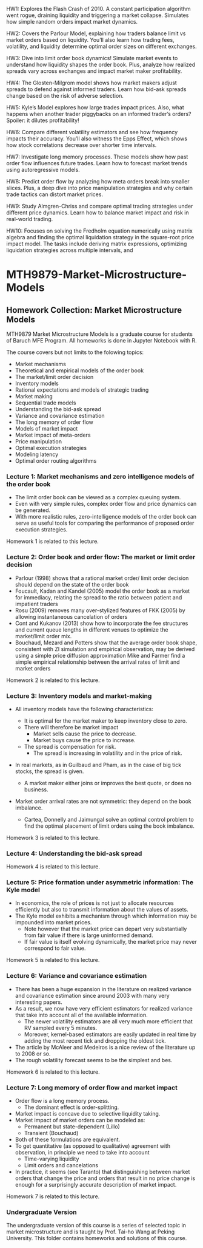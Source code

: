 HW1: Explores the Flash Crash of 2010. A constant participation algorithm went rogue, draining liquidity and triggering a market collapse. Simulates how simple random orders impact market dynamics.

HW2: Covers the Parlour Model, explaining how traders balance limit vs market orders based on liquidity. You’ll also learn how trading fees, volatility, and liquidity determine optimal order sizes on different exchanges.

HW3: Dive into limit order book dynamics! Simulate market events to understand how liquidity shapes the order book. Plus, analyze how realized spreads vary across exchanges and impact market maker profitability.

HW4: The Glosten-Milgrom model shows how market makers adjust spreads to defend against informed traders. Learn how bid-ask spreads change based on the risk of adverse selection.

HW5: Kyle’s Model explores how large trades impact prices. Also, what happens when another trader piggybacks on an informed trader’s orders? Spoiler: it dilutes profitability!

HW6: Compare different volatility estimators and see how frequency impacts their accuracy. You’ll also witness the Epps Effect, which shows how stock correlations decrease over shorter time intervals.

HW7: Investigate long memory processes. These models show how past order flow influences future trades. Learn how to forecast market trends using autoregressive models.

HW8: Predict order flow by analyzing how meta orders break into smaller slices. Plus, a deep dive into price manipulation strategies and why certain trade tactics can distort market prices.

HW9: Study Almgren-Chriss and compare optimal trading strategies under different price dynamics. Learn how to balance market impact and risk in real-world trading.

HW10:  Focuses on solving the Fredholm equation numerically using matrix algebra and finding the optimal liquidation strategy in the square-root price impact model. The tasks include deriving matrix expressions, optimizing liquidation strategies across multiple intervals, and



# MTH9879-Market-Microstructure-Models
## Homework Collection: Market Microstructure Models
MTH9879 Market Microstructure Models is a graduate course for students of Baruch MFE Program. All homeworks is done in Jupyter Notebook with R.

The course covers but not limits to the folowing topics:

 - Market mechanisms
 - Theoretical and empirical models of the order book
 - The market/limit order decision
 - Inventory models
 - Rational expectations and models of strategic trading
 - Market making
 - Sequential trade models
 - Understanding the bid-ask spread
 - Variance and covariance estimation
 - The long memory of order flow
 - Models of market impact
 - Market impact of meta-orders
 - Price manipulation
 - Optimal execution strategies
 - Modeling latency
 - Optimal order routing algorithms
 
 
 
### Lecture 1: Market mechanisms and zero intelligence models of the order book
 
 - The limit order book can be viewed as a complex queuing system.
 - Even with very simple rules, complex order flow and price dynamics can be generated.
 - With more realistic rules, zero-intelligence models of the order book can serve as useful tools for comparing the performance of proposed order execution strategies.

 Homework 1 is related to this lecture.
 
 
 
### Lecture 2: Order book and order flow: The market or limit order decision
 
 - Parlour (1998) shows that a rational market order/ limit order decision should depend on the state of the order book
 - Foucault, Kadan and Kandel (2005) model the order book as a market for immediacy, relating the spread to the ratio between patient and impatient traders
 - Rosu (2009) removes many over-stylized features of FKK (2005) by allowing instantaneous cancelation of orders
 - Cont and Kukanov (2013) show how to incorporate the fee structures and current queue lengths in different venues to optimize the market/limit order mix.
 - Bouchaud, Mezard and Potters show that the average order book shape, consistent with ZI simulation and empirical observation, may be derived using a simple price diffusion approximation
Mike and Farmer find a simple empirical relationship between the arrival rates of limit and market orders

Homework 2 is related to this lecture.
 
 
 
### Lecture 3: Inventory models and market-making
 
 - All inventory models have the following characteristics:
    - It is optimal for the market maker to keep inventory close to zero.
    - There will therefore be market impact
       - Market sells cause the price to decrease.
       - Market buys cause the price to increase.
    - The spread is compensation for risk.
       - The spread is increasing in volatility and in the price of risk.

 - In real markets, as in Guilbaud and Pham, as in the case of big tick stocks, the spread is given.
    - A market maker either joins or improves the best quote, or does no business.
 - Market order arrival rates are not symmetric: they depend on the book imbalance.
    - Cartea, Donnelly and Jaimungal solve an optimal control problem to find the optimal placement of limit orders using the book imbalance.

Homework 3 is related to this lecture.



### Lecture 4: Understanding the bid-ask spread

Homework 4 is related to this lecture.



### Lecture 5: Price formation under asymmetric information: The Kyle model

 - In economics, the role of prices is not just to allocate resources efficiently but also to transmit information about the values of assets.
 - The Kyle model exhibits a mechanism through which information may be impounded into market prices.
    - Note however that the market price can depart very substantially from fair value if there is large uninformed demand.
    - If fair value is itself evolving dynamically, the market price may never correspond to fair value.

Homework 5 is related to this lecture.



### Lecture 6: Variance and covariance estimation

 - There has been a huge expansion in the literature on realized variance and covariance estimation since around 2003 with many very interesting papers.
 - As a result, we now have very efficient estimators for realized variance that take into account all of the available information.
    - The newer volatility estimators are all very much more efficient that RV sampled every 5 minutes.
    - Moreover, kernel-based estimators are easily updated in real time by adding the most recent tick and dropping the oldest tick.
 - The article by McAleer and Medeiros is a nice review of the literature up to 2008 or so.
 - The rough volatility forecast seems to be the simplest and bes.

Homework 6 is related to this lecture.



### Lecture 7: Long memory of order flow and market impact

 - Order flow is a long memory process.
    - The dominant effect is order-splitting.
 - Market impact is concave due to selective liquidity taking.
 - Market impact of market orders can be modeled as:
    - Permanent but state-dependent (Lillo)
    - Transient (Bouchaud)
 - Both of these formulations are equivalent.
 - To get quantitative (as opposed to qualitative) agreement with observation, in principle we need to take into account
    - Time-varying liquidity
    - Limit orders and cancelations
 - In practice, it seems (see Taranto) that distinguishing between market orders that change the price and orders that result in no price change is enough for a surprisingly accurate description of market impact.

Homework 7 is related to this lecture.



### Undergraduate Version

The undergraduate version of this course is a series of selected topic in market microstructure and is taught by Prof. Tai-ho Wang at Peking University. This folder contains homeworks and solutions of this course.
